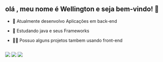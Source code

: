 ## olá , meu nome é Wellington e seja bem-vindo! 👋

- 🔭 Atualmente desenvolvo Aplicações em back-end
- 🌱 Estudando java e seus Frameworks
- 🐱‍🏍 Possuo alguns projetos tambem usando front-end


  
  ##
 
<div> 
  
 <a href="https://discord.gg/yDbec4DZ" target="_blank"><img src="https://img.shields.io/badge/Discord-7289DA?style=for-the-badge&logo=discord&logoColor=white" target="_blank"></a> 
  <a href = "mailto:wellington.ncampos06@gmail.com"><img src="https://img.shields.io/badge/-Gmail-%23333?style=for-the-badge&logo=gmail&logoColor=white" target="_blank"></a>
  <a href="https://www.linkedin.com/in/wellington-campos-558a3221a/" target="_blank"><img src="https://img.shields.io/badge/-LinkedIn-%230077B5?style=for-the-badge&logo=linkedin&logoColor=white" target="_blank"></a> 
  
</div>

